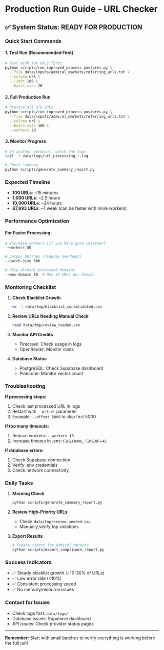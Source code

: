 # Production Run Guide - URL Checker

## ✅ System Status: READY FOR PRODUCTION

### Quick Start Commands

#### 1. Test Run (Recommended First)
```bash
# Test with 100 URLs first
python scripts/run_improved_process_postgres.py \
  --file data/inputs/admiral_markets/referring_urls.txt \
  --column url \
  --limit 100 \
  --batch-size 20
```

#### 2. Full Production Run
```bash
# Process all 67k URLs
python scripts/run_improved_process_postgres.py \
  --file data/inputs/admiral_markets/referring_urls.txt \
  --column url \
  --batch-size 100 \
  --workers 20
```

#### 3. Monitor Progress
```bash
# In another terminal, watch the logs
tail -f data/logs/url_processing_*.log

# Check summary
python scripts/generate_summary_report.py
```

### Expected Timeline
- **100 URLs**: ~15 minutes
- **1,000 URLs**: ~2.5 hours  
- **10,000 URLs**: ~24 hours
- **67,693 URLs**: ~1 week (can be faster with more workers)

### Performance Optimization

#### For Faster Processing:
```bash
# Increase workers (if you have good internet)
--workers 50

# Larger batches (reduces overhead)
--batch-size 500

# Skip already processed domains
--max-domain 10  # Max 10 URLs per domain
```

### Monitoring Checklist

1. **Check Blacklist Growth**
   ```bash
   wc -l data/tmp/blacklist_consolidated.csv
   ```

2. **Review URLs Needing Manual Check**
   ```bash
   head data/tmp/review_needed.csv
   ```

3. **Monitor API Credits**
   - Firecrawl: Check usage in logs
   - OpenRouter: Monitor costs

4. **Database Status**
   - PostgreSQL: Check Supabase dashboard
   - Pinecone: Monitor vector count

### Troubleshooting

**If processing stops:**
1. Check last processed URL in logs
2. Restart with `--offset` parameter
3. Example: `--offset 5000` to skip first 5000

**If too many timeouts:**
1. Reduce workers: `--workers 10`
2. Increase timeout in .env: `FIRECRAWL_TIMEOUT=45`

**If database errors:**
1. Check Supabase connection
2. Verify .env credentials
3. Check network connectivity

### Daily Tasks

1. **Morning Check**
   ```bash
   python scripts/generate_summary_report.py
   ```

2. **Review High-Priority URLs**
   - Check `data/tmp/review_needed.csv`
   - Manually verify top violations

3. **Export Results**
   ```bash
   # Create report for Admiral Markets
   python scripts/export_compliance_report.py
   ```

### Success Indicators
- ✅ Steady blacklist growth (~10-20% of URLs)
- ✅ Low error rate (<10%)
- ✅ Consistent processing speed
- ✅ No memory/resource issues

### Contact for Issues
- Check logs first: `data/logs/`
- Database issues: Supabase dashboard
- API issues: Check provider status pages

---

**Remember**: Start with small batches to verify everything is working before the full run! 